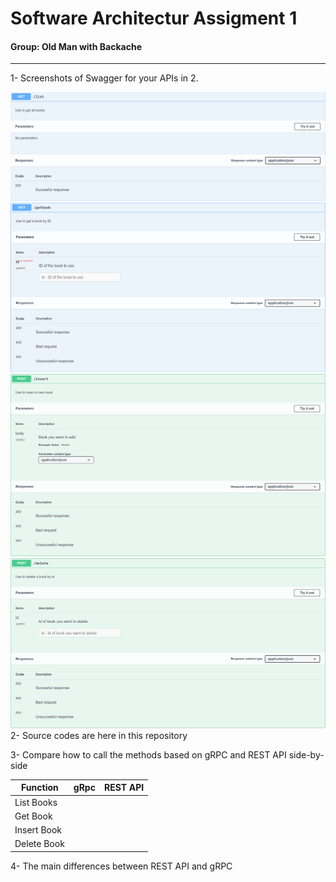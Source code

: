 # Software Architectur Assigment 1
#### Group: Old Man with Backache
--------
1- Screenshots of Swagger for your APIs in 2.

<img src='/Resources/Swagger_List.PNG'>
<img src='/Resources/Swagger_Get.PNG'>
<img src='/Resources/Swagger_Insert.PNG'>
<img src='/Resources/Swagger_Delete.PNG'>
2- Source codes are here in this repository

3- Compare how to call the methods based on gRPC and REST API side-by-side

Function | gRpc | REST API
---------|------|-----------
List Books|
Get Book|
Insert Book|
Delete Book|

4- The main differences between REST API and gRPC
